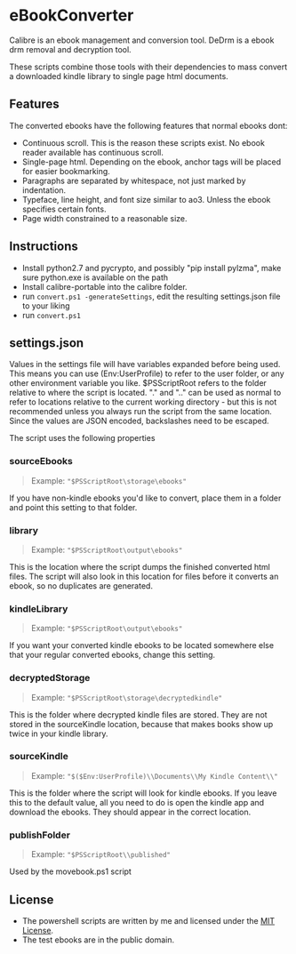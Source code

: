 # eBookConverter

Calibre is an ebook management and conversion tool. DeDrm is a ebook drm removal and decryption tool.

These scripts combine those tools with their dependencies to mass convert a downloaded kindle library to single page html documents.

## Features

The converted ebooks have the following features that normal ebooks dont:

* Continuous scroll. This is the reason these scripts exist. No ebook reader available has continuous scroll.
* Single-page html. Depending on the ebook, anchor tags will be placed for easier bookmarking.
* Paragraphs are separated by whitespace, not just marked by indentation.
* Typeface, line height, and font size similar to ao3. Unless the ebook specifies certain fonts.
* Page width constrained to a reasonable size.

## Instructions

* Install python2.7 and pycrypto, and possibly "pip install pylzma", make sure python.exe is available on the path
* Install calibre-portable into the calibre folder.
* run `convert.ps1 -generateSettings`, edit the resulting settings.json file to your liking
* run `convert.ps1`

## settings.json

Values in the settings file will have variables expanded before being used. This means you can use $($Env:UserProfile) to refer
to the user folder, or any other environment variable you like. $PSScriptRoot refers to the folder relative to where the script is located.
"." and ".." can be used as normal to refer to locations relative to the current working directory - but this is not recommended unless
you always run the script from the same location.
Since the values are JSON encoded, backslashes need to be escaped.

The script uses the following properties

### sourceEbooks

> Example: `"$PSScriptRoot\storage\ebooks"`

If you have non-kindle ebooks you'd like to convert, place them in a folder and point this setting to that folder.

### library

> Example: `"$PSScriptRoot\output\ebooks"`

This is the location where the script dumps the finished converted html files. The script will also look in this location for files before it
converts an ebook, so no duplicates are generated.


### kindleLibrary

> Example: `"$PSScriptRoot\output\ebooks"`

If you want your converted kindle ebooks to be located somewhere else that your regular converted ebooks, change this setting.


### decryptedStorage

> Example: `"$PSScriptRoot\storage\decryptedkindle"`

This is the folder where decrypted kindle files are stored. They are not stored in the sourceKindle location, because that makes books show up twice in your kindle library.


### sourceKindle

> Example: `"$($Env:UserProfile)\\Documents\\My Kindle Content\\"`

This is the folder where the script will look for kindle ebooks. If you leave this to the default value, all you need to do is open 
the kindle app and download the ebooks. They should appear in the correct location.


### publishFolder

> Example: `"$PSScriptRoot\\published"`

Used by the movebook.ps1 script


## License

* The powershell scripts are written by me and licensed under the [MIT License](https://opensource.org/licenses/MIT).
* The test ebooks are in the public domain.
